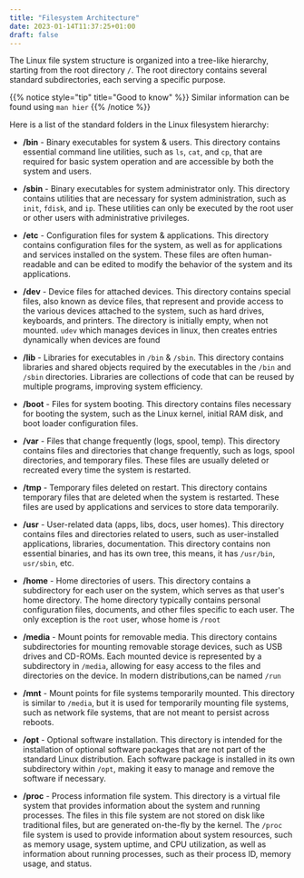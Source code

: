 ```yaml
---
title: "Filesystem Architecture"
date: 2023-01-14T11:37:25+01:00
draft: false
---
```


The Linux file system structure is organized into a tree-like hierarchy, starting from the root directory `/`. The root directory contains several standard subdirectories, each serving a specific purpose.

{{% notice style="tip" title="Good to know" %}}
Similar information can be found using `man hier`
{{% /notice %}}

Here is a list of the standard folders in the Linux filesystem hierarchy:

- **/bin** - Binary executables for system & users. This directory contains essential command line utilities, such as `ls`, `cat`, and `cp`, that are required for basic system operation and are accessible by both the system and users.

- **/sbin** - Binary executables for system administrator only. This directory contains utilities that are necessary for system administration, such as `init`, `fdisk`, and `ip`. These utilities can only be executed by the root user or other users with administrative privileges.

- **/etc** - Configuration files for system & applications. This directory contains configuration files for the system, as well as for applications and services installed on the system. These files are often human-readable and can be edited to modify the behavior of the system and its applications.

- **/dev** - Device files for attached devices. This directory contains special files, also known as device files, that represent and provide access to the various devices attached to the system, such as hard drives, keyboards, and printers. The directory is initially empty, when not mounted. `udev` which manages devices in linux, then creates entries dynamically when devices are found

- **/lib** - Libraries for executables in `/bin` & `/sbin`. This directory contains libraries and shared objects required by the executables in the `/bin` and `/sbin` directories. Libraries are collections of code that can be reused by multiple programs, improving system efficiency.

- **/boot** - Files for system booting. This directory contains files necessary for booting the system, such as the Linux kernel, initial RAM disk, and boot loader configuration files.

- **/var** - Files that change frequently (logs, spool, temp). This directory contains files and directories that change frequently, such as logs, spool directories, and temporary files. These files are usually deleted or recreated every time the system is restarted.

- **/tmp** - Temporary files deleted on restart. This directory contains temporary files that are deleted when the system is restarted. These files are used by applications and services to store data temporarily.

- **/usr** - User-related data (apps, libs, docs, user homes). This directory contains files and directories related to users, such as user-installed applications, libraries, documentation. This directory contains non essential binaries, and has its own tree, this means, it has `/usr/bin`, `usr/sbin`, etc.

- **/home** - Home directories of users. This directory contains a subdirectory for each user on the system, which serves as that user's home directory. The home directory typically contains personal configuration files, documents, and other files specific to each user. The only exception is the `root` user, whose home is `/root`

- **/media** - Mount points for removable media. This directory contains subdirectories for mounting removable storage devices, such as USB drives and CD-ROMs. Each mounted device is represented by a subdirectory in `/media`, allowing for easy access to the files and directories on the device. In modern distributions,can be named `/run`

- **/mnt** - Mount points for file systems temporarily mounted. This directory is similar to `/media`, but it is used for temporarily mounting file systems, such as network file systems, that are not meant to persist across reboots.

- **/opt** - Optional software installation. This directory is intended for the installation of optional software packages that are not part of the standard Linux distribution. Each software package is installed in its own subdirectory within `/opt`, making it easy to manage and remove the software if necessary.

- **/proc** - Process information file system. This directory is a virtual file system that provides information about the system and running processes. The files in this file system are not stored on disk like traditional files, but are generated on-the-fly by the kernel. The `/proc` file system is used to provide information about system resources, such as memory usage, system uptime, and CPU utilization, as well as information about running processes, such as their process ID, memory usage, and status.
